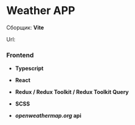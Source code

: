 # Weather APP

Сборщик: **Vite**

Url: 

### Frontend
- **Typescript**
- **React**
- **Redux / Redux Toolkit / Redux Toolkit Query**
- **SCSS**


- ***openweathermap.org* api**